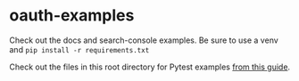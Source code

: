 # oauth-examples
Check out the docs and search-console examples.
Be sure to use a venv and `pip install -r requirements.txt`

Check out the files in this root directory for Pytest examples [from this guide](https://www.tutorialspoint.com/pytest/pytest_quick_guide.htm).
